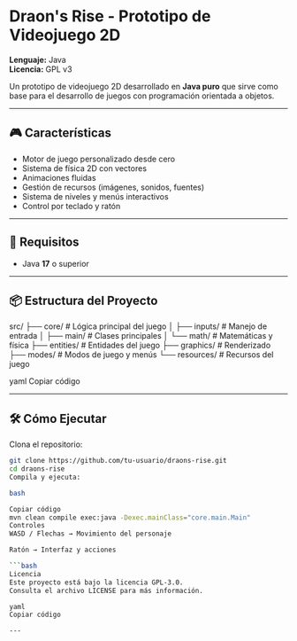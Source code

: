 # Draon's Rise - Prototipo de Videojuego 2D

**Lenguaje:** Java  
**Licencia:** GPL v3  

Un prototipo de videojuego 2D desarrollado en **Java puro** que sirve como base para el desarrollo de juegos con programación orientada a objetos.

---

## 🎮 Características
- Motor de juego personalizado desde cero  
- Sistema de física 2D con vectores  
- Animaciones fluidas  
- Gestión de recursos (imágenes, sonidos, fuentes)  
- Sistema de niveles y menús interactivos  
- Control por teclado y ratón  

---

## 🚀 Requisitos
- Java **17** o superior  

---

## 📦 Estructura del Proyecto
src/
├── core/ # Lógica principal del juego
│ ├── inputs/ # Manejo de entrada
│ ├── main/ # Clases principales
│ └── math/ # Matemáticas y física
├── entities/ # Entidades del juego
├── graphics/ # Renderizado
├── modes/ # Modos de juego y menús
└── resources/ # Recursos del juego

yaml
Copiar código

---

## 🛠️ Cómo Ejecutar

Clona el repositorio:
```bash
git clone https://github.com/tu-usuario/draons-rise.git
cd draons-rise
Compila y ejecuta:

bash

Copiar código
mvn clean compile exec:java -Dexec.mainClass="core.main.Main"
Controles
WASD / Flechas → Movimiento del personaje

Ratón → Interfaz y acciones

```bash
Licencia
Este proyecto está bajo la licencia GPL-3.0.
Consulta el archivo LICENSE para más información.

yaml
Copiar código

---








